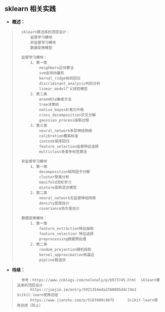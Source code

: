 ## sklearn 相关实践
- **概述：**
>       sklearn算法库的顶层设计：
>           监督学习模块
>           非监督学习模块
>           数据变换模型
>
>       监督学习模块：
>           1、第一类
>               neighbors近邻算法
>               svm支持向量机
>               kernal_ridge核岭回归
>               discriminant_analysis判别分析
>               linear_model广义线性模型
>           2、第二类
>               ensemble集成方法
>               tree决策树
>               native_bayes朴素贝叶斯
>               cross_decomposition交叉分解
>               gaussian_process高斯过程
>           3、第三类
>               neural_network多层神经网络
>               calibration概率校准
>               isotonk保序回归
>               feature_selection监督特征选择
>               multiclass多类多标签算法
>
>       非监督学习模块
>           1、第一类
>               decomposition矩阵因子分解
>               cluster聚类分析
>               manifold流形学习
>               mixture高斯混合模型
>           2、第二类
>               neural_network无监督神经网络
>               density密度估计
>               covariance协方差估计
>
>       数据变换模块：
>           1、第一类
>               feature_extraction特征抽取
>               feature_selection 特征选择
>               preprocessing数据预处理
>           2、第二类
>               random_projection随机投影
>               kernel_approximation核逼近
>               pipline管道流
>
>
>
>
>
>
>

- **待续：**
>       参考：https://www.cnblogs.com/nolonely/p/6973745.html  sklearn算法库的顶层设计
>           https://juejin.im/entry/5921354eda2f60005d4c74e1    Scikit-learn使用总结
>           https://www.jianshu.com/p/516f009c0875      Scikit-learn使用总结（同上）
>
>
>
>
>
>
>
>
>
>
>
>
>
>
>
>
>
>
>
>

